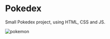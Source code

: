 # Pokedex


Small Pokedex project, using HTML, CSS and JS.



<img src="https://c.tenor.com/fCvghb3z3MEAAAAi/pokemon-pikachu.gif" alt="pokemon" class="pokemon_image">

